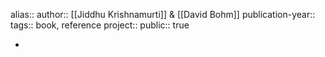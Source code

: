 alias::
author:: [[Jiddhu Krishnamurti]] & [[David Bohm]] 
publication-year::
tags:: book, reference
project:: 
public:: true

-